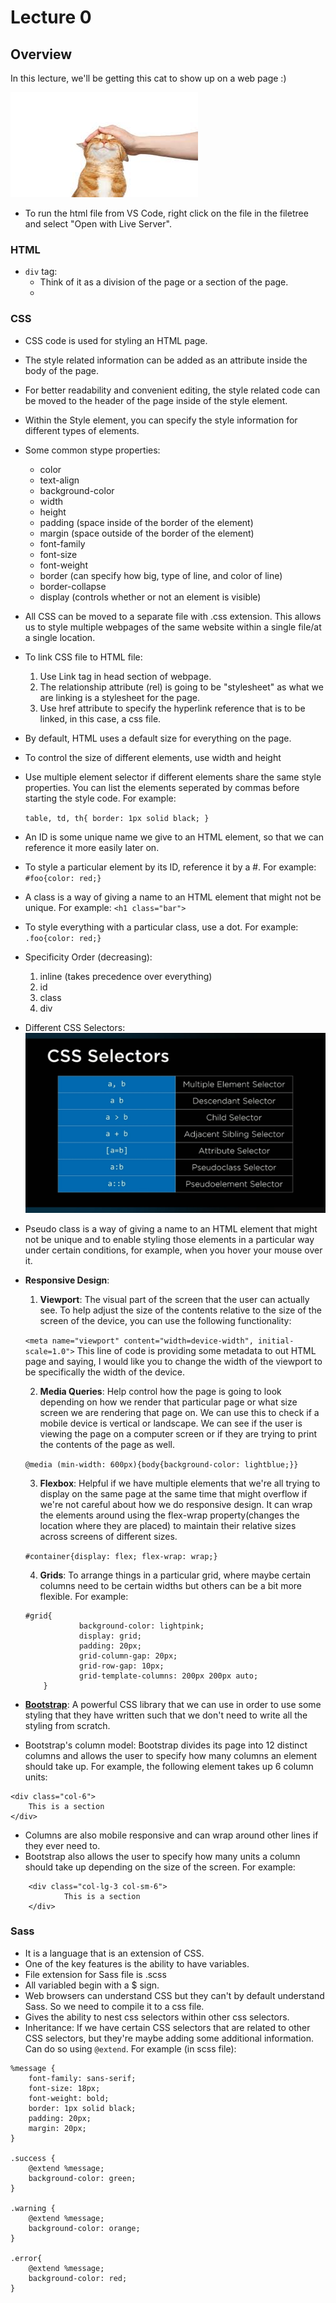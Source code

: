 # Lecture 0

## Overview

In this lecture, we'll be getting this cat to show up on a web page :)

![cat image](./cat.jpeg)

* To run the html file from VS Code, right click on the file in the filetree and select "Open with Live Server".

### HTML

* `div` tag:
    - Think of it as a division of the page or a section of the page.
    - 

### CSS
* CSS code is used for styling an HTML page.
* The style related information can be added as an attribute inside the body of the page.
* For better readability and convenient editing, the style related code can be moved to the header of the page inside of the style element.
* Within the Style element, you can specify the style information for different types of elements.
* Some common stype properties: 
    - color
    - text-align
    - background-color
    - width
    - height
    - padding (space inside of the border of the element)
    - margin (space outside of the border of the element)
    - font-family
    - font-size
    - font-weight
    - border (can specify how big, type of line, and color of line) 
    - border-collapse
    - display (controls whether or not an element is visible)
* All CSS can be moved to a separate file with .css extension. This allows us to style multiple webpages of the same website within a single file/at a single location. 

* To link CSS file to HTML file:
    1. Use Link tag in head section of webpage.
    2. The relationship attribute (rel) is going to be "stylesheet" as what we are linking is a stylesheet for the page.
    3. Use href attribute to specify the hyperlink reference that is to be linked, in this case, a css file.

* By default, HTML uses a default size for everything on the page.
* To control the size of different elements, use width and height

* Use multiple element selector if different elements share the same style properties. You can list the elements seperated by commas before starting the style code. For example:

    `table, td, th{ border: 1px solid black; }`

* An ID is some unique name we give to an HTML element, so that we can reference it more easily later on.
* To style a particular element by its ID, reference it by a #. For example: `#foo{color: red;}`

* A class is a way of giving a name to an HTML element that might not be unique. For example: `<h1 class="bar">`
* To style everything with a particular class, use a dot. For example: `.foo{color: red;}`

* Specificity Order (decreasing):
    1. inline (takes precedence over everything)
    2. id
    3. class
    4. div

* Different CSS Selectors:
![CSS Selectors List](./css_selectors.jpg)

* Pseudo class is a way of giving a name to an HTML element that might not be unique and to enable styling those elements in a particular way under certain conditions, for example, when you hover your mouse over it.

* **Responsive Design**:
    1. **Viewport**: The visual part of the screen that the user can actually see. To help adjust the size of the contents relative to the size of the screen of the device, you can use the following functionality:
    
    `<meta name="viewport" content="width=device-width", initial-scale=1.0">`
    This line of code is providing some metadata to out HTML page and saying, I would like you to change the width of the viewport to be specifically the width of the device.

    2. **Media Queries**: Help control how the page is going to look depending on how we render that particular page or what size screen we are rendering that page on. We can use this to check if a mobile device is vertical or landscape. We can see if the user is viewing the page on a computer screen or if they are trying to print the contents of the page as well.
    
    `@media (min-width: 600px){body{background-color: lightblue;}}`

    3. **Flexbox**: Helpful if we have multiple elements that we're all trying to display on the same page at the same time that might overflow if we're not careful about how we do responsive design. It can wrap the elements around using the flex-wrap property(changes the location where they are placed) to maintain their relative sizes across screens of different sizes.

    `#container{display: flex; flex-wrap: wrap;}`

    4. **Grids**: To arrange things in a particular grid, where maybe certain columns need to be certain widths but others can be a bit more flexible. For example:

    ```
    #grid{
                background-color: lightpink;
                display: grid;
                padding: 20px;
                grid-column-gap: 20px;
                grid-row-gap: 10px;
                grid-template-columns: 200px 200px auto;
        }
    ```

* [**Bootstrap**](https://www.getbootstrap.com): A powerful CSS library that we can use in order to use some styling that they have written such that we don't need to write all the styling from scratch.
* Bootstrap's column model: Bootstrap divides its page into 12 distinct columns and allows the user to specify how many columns an element should take up. For example, the following element takes up 6 column units:
```
<div class="col-6">
    This is a section
</div>
```
* Columns are also mobile responsive and can wrap around other lines if they ever need to. 
* Bootstrap also allows the user to specify how many units a column should take up depending on the size of the screen. For example:
```
    <div class="col-lg-3 col-sm-6">
            This is a section
    </div>
```

### Sass

* It is a language that is an extension of CSS.
* One of the key features is the ability to have variables.
* File extension for Sass file is .scss
* All variabled begin with a $ sign.
* Web browsers can understand CSS but they can't by default understand Sass. So we need to compile it to a css file.
* Gives the ability to nest css selectors within other css selectors.
* Inheritance: If we have certain CSS selectors that are related to other CSS selectors, but they're maybe adding some additional information. Can do so using `@extend`. For example (in scss file):
```
%message {
    font-family: sans-serif;
    font-size: 18px;
    font-weight: bold;
    border: 1px solid black;
    padding: 20px;
    margin: 20px;
}

.success {
    @extend %message;
    background-color: green;
}

.warning {
    @extend %message;
    background-color: orange;
}

.error{
    @extend %message;
    background-color: red;
}
```

